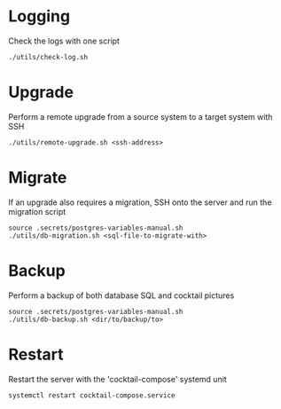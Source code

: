 
# Logging
Check the logs with one script
```
./utils/check-log.sh
```

# Upgrade
Perform a remote upgrade from a source system to a target system with SSH
```
./utils/remote-upgrade.sh <ssh-address>
```

# Migrate
If an upgrade also requires a migration, SSH onto the server and run the migration script
```
source .secrets/postgres-variables-manual.sh
./utils/db-migration.sh <sql-file-to-migrate-with>
```

# Backup
Perform a backup of both database SQL and cocktail pictures
```
source .secrets/postgres-variables-manual.sh
./utils/db-backup.sh <dir/to/backup/to>
```

# Restart
Restart the server with the 'cocktail-compose' systemd unit
```
systemctl restart cocktail-compose.service
```

